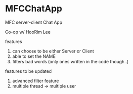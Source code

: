 # MFCChatApp
MFC server-client Chat App

Co-op w/ HooRim Lee

features
1) can choose to be either Server or Client
2) able to set the NAME
3) filters bad words (only ones written in the code though..)

features to be updated
1) advanced filter feature
2) multiple thread -> multiple user
